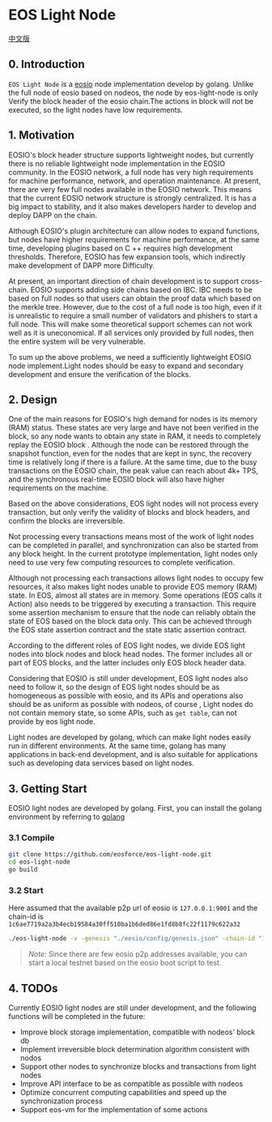 # EOS Light Node

[中文版](./README_cn.md)

## 0. Introduction

`EOS Light Node` is a [eosio](https://github.com/EOSIO/eos) node implementation develop by golang. Unlike the full node of eosio based on nodeos, the node by eos-light-node is only Verify the block header of the eosio chain.The actions in block will not be executed, so the light nodes have low requirements.

## 1. Motivation

EOSIO's block header structure supports lightweight nodes, but currently there is no reliable lightweight node implementation in the EOSIO community. In the EOSIO network, a full node has very high requirements for machine performance, network,  and operation  maintenance. At present, there are very few full nodes available in the EOSIO network. This means that the current EOSIO network structure is strongly centralized. It is has a big impact to stability, and it also makes developers harder to develop and deploy DAPP on the chain.

Although EOSIO's plugin architecture can allow nodes to expand functions, but nodes have higher requirements for machine performance, at the same time, developing plugins based on C ++ requires high development thresholds. Therefore, EOSIO has few expansion tools, which indirectly make development of DAPP more Difficulty.

At present, an important direction of chain development is to support cross-chain. EOSIO supports adding side chains based on IBC. IBC needs to be based on full nodes so that users can obtain the proof data which based on the merkle tree. However, due to the cost of a full node is too high, even if it is unrealistic to require a small number of validators and phishers to start a full node. This will make some theoretical support schemes can not work well as it is uneconomical. If all services only provided by full nodes, then the entire system will be very vulnerable.

To sum up the above problems, we need a sufficiently lightweight EOSIO node implement.Light nodes should be easy to expand and secondary development and ensure the verification of the blocks.

## 2. Design

One of the main reasons for EOSIO's high demand for nodes is its memory (RAM) status. These states are very large and have not been verified in the block, so any node wants to obtain any state in RAM, it needs to completely replay the EOSIO block . Although the node can be restored through the snapshot function, even for the nodes that are kept in sync, the recovery time is relatively long if there is a failure. At the same time, due to the busy transactions on the EOSIO chain, the peak value can reach about 4k+ TPS, and the synchronous real-time EOSIO block will also have higher requirements on the machine.

Based on the above considerations, EOS light nodes will not process every transaction, but only verify the validity of blocks and block headers, and confirm the blocks are irreversible.

Not processing every transactions means most of the work of light nodes can be completed in parallel, and synchronization can also be started from any block height. In the current prototype implementation, light nodes only need to use very few computing resources to complete verification.

Although not processing each transactions allows light nodes to occupy few resources, it also makes light nodes unable to provide EOS memory (RAM) state. In EOS, almost all states are in memory. Some operations (EOS calls it Action) also needs to be triggered by executing a transaction. This require some assertion mechanism to ensure that the node can reliably obtain the state of EOS based on the block data only. This can be achieved through the EOS state assertion contract and the state static assertion contract.

According to the different roles of EOS light nodes, we divide EOS light nodes into block nodes and block head nodes. The former includes all or part of EOS blocks, and the latter includes only EOS block header data.

Considering that EOSIO is still under development, EOS light nodes also need to follow it, so the design of EOS light nodes should be as homogeneous as possible with eosio, and its APIs and operations also should be as uniform as possible with nodeos, of course , Light nodes do not contain memory state, so some APIs, such as `get table`, can not provide by eos light node.

Light nodes are developed by golang, which can make light nodes easily run in different environments. At the same time, golang has many applications in back-end development, and is also suitable for applications such as developing data services based on light nodes.

## 3. Getting Start

EOSIO light nodes are developed by golang. First, you can install the golang environment by referring to [golang](https://golang.org/dl/)

### 3.1 Compile

```bash
git clone https://github.com/eosforce/eos-light-node.git
cd eos-light-node
go build
```

### 3.2 Start

Here assumed that the available p2p url of eosio is `127.0.0.1:9001` and the chain-id is `1c6ae7719a2a3b4ecb19584a30ff510ba1b6ded86e1fd8b8fc22f1179c622a32`

```bash
./eos-light-node -v -genesis "./eosio/config/genesis.json" -chain-id "1c6ae7719a2a3b4ecb19584a30ff510ba1b6ded86e1fd8b8fc22f1179c622a32" -p2p "127.0.0.1:9001"
```

> *Note*: Since there are few eosio p2p addresses available, you can start a local testnet based on the eosio boot script to test.

## 4. TODOs

Currently EOSIO light nodes are still under development, and the following functions will be completed in the future:

- Improve block storage implementation, compatible with nodeos' block db
- Implement irreversible block determination algorithm consistent with nodos
- Support other nodes to synchronize blocks and transactions from light nodes
- Improve API interface to be as compatible as possible with nodeos
- Optimize concurrent computing capabilities and speed up the synchronization process
- Support eos-vm for the implementation of some actions
